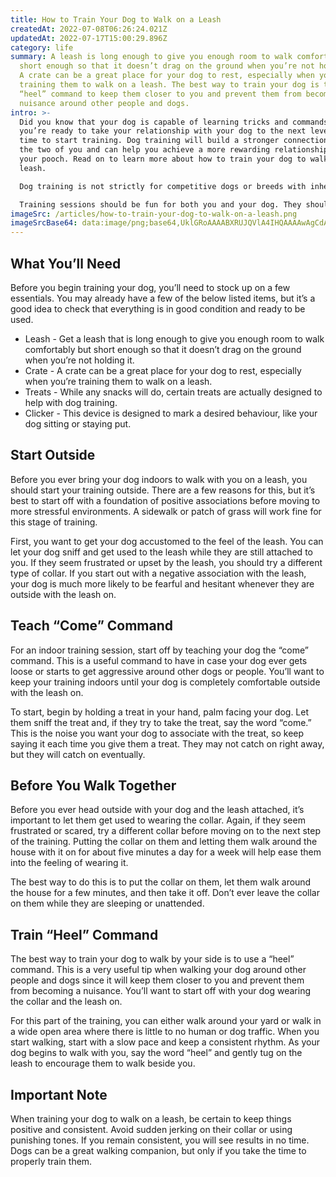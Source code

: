 ```yaml
---
title: How to Train Your Dog to Walk on a Leash
createdAt: 2022-07-08T06:26:24.021Z
updatedAt: 2022-07-17T15:00:29.896Z
category: life
summary: A leash is long enough to give you enough room to walk comfortably but
  short enough so that it doesn’t drag on the ground when you’re not holding it.
  A crate can be a great place for your dog to rest, especially when you're
  training them to walk on a leash. The best way to train your dog is to use a
  “heel” command to keep them closer to you and prevent them from becoming a
  nuisance around other people and dogs.
intro: >-
  Did you know that your dog is capable of learning tricks and commands? If
  you’re ready to take your relationship with your dog to the next level, it’s
  time to start training. Dog training will build a stronger connection between
  the two of you and can help you achieve a more rewarding relationship with
  your pooch. Read on to learn more about how to train your dog to walk on a
  leash. 

  Dog training is not strictly for competitive dogs or breeds with inherent instincts, such as hunting or herding dogs. Any dog can be trained and even smaller puppies can be socialized from an early age. With patience, dedication and the right strategies, anyone can train their dog. 

  Training sessions should be fun for both you and your dog. They should never involve negative reinforcement or fear-inducing techniques like alpha roles or growling at them. To get started, read our helpful tips below on how to train your puppy to walk on a leash:
imageSrc: /articles/how-to-train-your-dog-to-walk-on-a-leash.png
imageSrcBase64: data:image/png;base64,UklGRoAAAABXRUJQVlA4IHQAAAAwAgCdASoKAAoAAUAmJQBOgCP1IPZxS9zMwAD++2PhuM1iS8Jsgf6d7s5HR/Nez8jq5j8MF9ecEfhNUK+iN6VMtrSX/XWr//op6v90FvKcdZiZBkT3lhkOAVrNMnGEfSewz6KK7q1s2JiVN1WHc0L/GcAAAA==
---
```


## What You’ll Need

Before you begin training your dog, you’ll need to stock up on a few essentials. You may already have a few of the below listed items, but it’s a good idea to check that everything is in good condition and ready to be used.

- Leash - Get a leash that is long enough to give you enough room to walk comfortably but short enough so that it doesn’t drag on the ground when you’re not holding it.
- Crate - A crate can be a great place for your dog to rest, especially when you’re training them to walk on a leash.
- Treats - While any snacks will do, certain treats are actually designed to help with dog training.
- Clicker - This device is designed to mark a desired behaviour, like your dog sitting or staying put.

## Start Outside

Before you ever bring your dog indoors to walk with you on a leash, you should start your training outside. There are a few reasons for this, but it’s best to start off with a foundation of positive associations before moving to more stressful environments. A sidewalk or patch of grass will work fine for this stage of training.

First, you want to get your dog accustomed to the feel of the leash. You can let your dog sniff and get used to the leash while they are still attached to you. If they seem frustrated or upset by the leash, you should try a different type of collar. If you start out with a negative association with the leash, your dog is much more likely to be fearful and hesitant whenever they are outside with the leash on.

## Teach “Come” Command

For an indoor training session, start off by teaching your dog the “come” command. This is a useful command to have in case your dog ever gets loose or starts to get aggressive around other dogs or people. You’ll want to keep your training indoors until your dog is completely comfortable outside with the leash on.

To start, begin by holding a treat in your hand, palm facing your dog. Let them sniff the treat and, if they try to take the treat, say the word “come.” This is the noise you want your dog to associate with the treat, so keep saying it each time you give them a treat. They may not catch on right away, but they will catch on eventually. 

## Before You Walk Together

Before you ever head outside with your dog and the leash attached, it’s important to let them get used to wearing the collar. Again, if they seem frustrated or scared, try a different collar before moving on to the next step of the training. Putting the collar on them and letting them walk around the house with it on for about five minutes a day for a week will help ease them into the feeling of wearing it.

The best way to do this is to put the collar on them, let them walk around the house for a few minutes, and then take it off. Don’t ever leave the collar on them while they are sleeping or unattended.

## Train “Heel” Command

The best way to train your dog to walk by your side is to use a “heel” command. This is a very useful tip when walking your dog around other people and dogs since it will keep them closer to you and prevent them from becoming a nuisance. You’ll want to start off with your dog wearing the collar and the leash on.

For this part of the training, you can either walk around your yard or walk in a wide open area where there is little to no human or dog traffic. When you start walking, start with a slow pace and keep a consistent rhythm. As your dog begins to walk with you, say the word “heel” and gently tug on the leash to encourage them to walk beside you.

## Important Note

When training your dog to walk on a leash, be certain to keep things positive and consistent. Avoid sudden jerking on their collar or using punishing tones. If you remain consistent, you will see results in no time. Dogs can be a great walking companion, but only if you take the time to properly train them.
